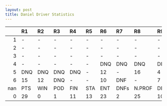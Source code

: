 ```yaml
---
layout: post 
title: Daniel Driver Statistics
--- 
```


|     | R1   | R2   | R3   | R4   | R5   | R6   | R7   | R8     | R9   | R10   | R11   | R12   | Points   | Pos   |
|----:|:-----|:-----|:-----|:-----|:-----|:-----|:-----|:-------|:-----|:------|:------|:------|:---------|:------|
|   1 | -    | -    | -    | -    | -    | -    | -    | -      | -    | -     | -     | -     | 48.0     | 10.0  |
|   2 | -    | -    | -    | -    | -    | -    | -    | -      | -    | -     | -     | -     | nan      | nan   |
|   3 | -    | -    | -    | -    | -    | -    | -    | -      | -    | -     | 12    | -     | nan      | nan   |
|   4 | -    | -    | -    | -    | -    | DNQ  | DNQ  | DNQ    | DNQ  | DNQ   | 3     | 10    | nan      | nan   |
|   5 | DNQ  | DNQ  | DNQ  | DNQ  | -    | 12   | -    | 16     | 4    | -     | 18    | DNF   | nan      | nan   |
|   6 | 15   | 12   | DNQ  | -    | -    | 10   | DNF  | -      | 7    | nan   | nan   | nan   | nan      | nan   |
| nan | PTS  | WIN  | POD  | FIN  | STA  | ENT  | DNFs | N.PROF | DNQ  | %FIN  | PPR   | BST   | CHA      | RNK   |
|   0 | 29   | 0    | 1    | 11   | 13   | 23   | 2    | 25     | 10   | 84.62 | 1.26  | 3     | 0.0      | 37.0  |